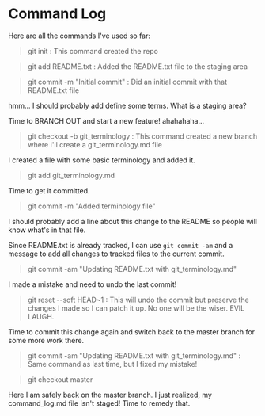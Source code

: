 # Command Log

Here are all the commands I've used so far:

> git init
: This command created the repo

> git add README.txt
: Added the README.txt file to the staging area

> git commit -m "Initial commit"
: Did an initial commit with that README.txt file

hmm... I should probably add define some terms. What is a staging area?

Time to BRANCH OUT and start a new feature! ahahahaha...

> git checkout -b git_terminology
: This command created a new branch where I'll create a git_terminology.md file

I created a file with some basic terminology and added it.

> git add git_terminology.md

Time to get it committed. 

> git commit -m "Added terminology file"

I should probably add a line about this change to the README so people will know what's in that file.

Since README.txt is already tracked, I can use `git commit -am` and a message to add all changes to tracked files to the current commit.

> git commit -am "Updating README.txt with git_terminology.md"

I made a mistake and need to undo the last commit!

> git reset --soft HEAD~1
: This will undo the commit but preserve the changes I made so I can patch it up. No one will be the wiser. EVIL LAUGH.

Time to commit this change again and switch back to the master branch for some more work there. 

> git commit -am "Updating README.txt with git_terminology.md"
: Same command as last time, but I fixed my mistake!

> git checkout master

Here I am safely back on the master branch. I just realized, my command_log.md file isn't staged! Time to remedy that.